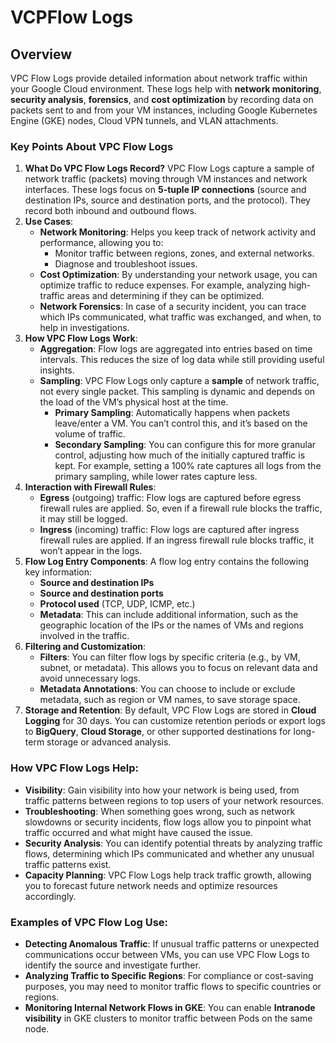 # VCPFlow Logs

## Overview

VPC Flow Logs provide detailed information about network traffic within your Google Cloud environment. These logs help with **network monitoring**, **security analysis**, **forensics**, and **cost optimization** by recording data on packets sent to and from your VM instances, including Google Kubernetes Engine (GKE) nodes, Cloud VPN tunnels, and VLAN attachments.

### Key Points About VPC Flow Logs

1. **What Do VPC Flow Logs Record?** VPC Flow Logs capture a sample of network traffic (packets) moving through VM instances and network interfaces. These logs focus on **5-tuple IP connections** (source and destination IPs, source and destination ports, and the protocol). They record both inbound and outbound flows.
2. **Use Cases**:
   * **Network Monitoring**: Helps you keep track of network activity and performance, allowing you to:
     * Monitor traffic between regions, zones, and external networks.
     * Diagnose and troubleshoot issues.
   * **Cost Optimization**: By understanding your network usage, you can optimize traffic to reduce expenses. For example, analyzing high-traffic areas and determining if they can be optimized.
   * **Network Forensics**: In case of a security incident, you can trace which IPs communicated, what traffic was exchanged, and when, to help in investigations.
3. **How VPC Flow Logs Work**:
   * **Aggregation**: Flow logs are aggregated into entries based on time intervals. This reduces the size of log data while still providing useful insights.
   * **Sampling**: VPC Flow Logs only capture a **sample** of network traffic, not every single packet. This sampling is dynamic and depends on the load of the VM’s physical host at the time.
     * **Primary Sampling**: Automatically happens when packets leave/enter a VM. You can’t control this, and it’s based on the volume of traffic.
     * **Secondary Sampling**: You can configure this for more granular control, adjusting how much of the initially captured traffic is kept. For example, setting a 100% rate captures all logs from the primary sampling, while lower rates capture less.
4. **Interaction with Firewall Rules**:
   * **Egress** (outgoing) traffic: Flow logs are captured before egress firewall rules are applied. So, even if a firewall rule blocks the traffic, it may still be logged.
   * **Ingress** (incoming) traffic: Flow logs are captured after ingress firewall rules are applied. If an ingress firewall rule blocks traffic, it won’t appear in the logs.
5. **Flow Log Entry Components**: A flow log entry contains the following key information:
   * **Source and destination IPs**
   * **Source and destination ports**
   * **Protocol used** (TCP, UDP, ICMP, etc.)
   * **Metadata**: This can include additional information, such as the geographic location of the IPs or the names of VMs and regions involved in the traffic.
6. **Filtering and Customization**:
   * **Filters**: You can filter flow logs by specific criteria (e.g., by VM, subnet, or metadata). This allows you to focus on relevant data and avoid unnecessary logs.
   * **Metadata Annotations**: You can choose to include or exclude metadata, such as region or VM names, to save storage space.
7. **Storage and Retention**: By default, VPC Flow Logs are stored in **Cloud Logging** for 30 days. You can customize retention periods or export logs to **BigQuery**, **Cloud Storage**, or other supported destinations for long-term storage or advanced analysis.

### How VPC Flow Logs Help:

* **Visibility**: Gain visibility into how your network is being used, from traffic patterns between regions to top users of your network resources.
* **Troubleshooting**: When something goes wrong, such as network slowdowns or security incidents, flow logs allow you to pinpoint what traffic occurred and what might have caused the issue.
* **Security Analysis**: You can identify potential threats by analyzing traffic flows, determining which IPs communicated and whether any unusual traffic patterns exist.
* **Capacity Planning**: VPC Flow Logs help track traffic growth, allowing you to forecast future network needs and optimize resources accordingly.

### Examples of VPC Flow Log Use:

* **Detecting Anomalous Traffic**: If unusual traffic patterns or unexpected communications occur between VMs, you can use VPC Flow Logs to identify the source and investigate further.
* **Analyzing Traffic to Specific Regions**: For compliance or cost-saving purposes, you may need to monitor traffic flows to specific countries or regions.
* **Monitoring Internal Network Flows in GKE**: You can enable **Intranode visibility** in GKE clusters to monitor traffic between Pods on the same node.
